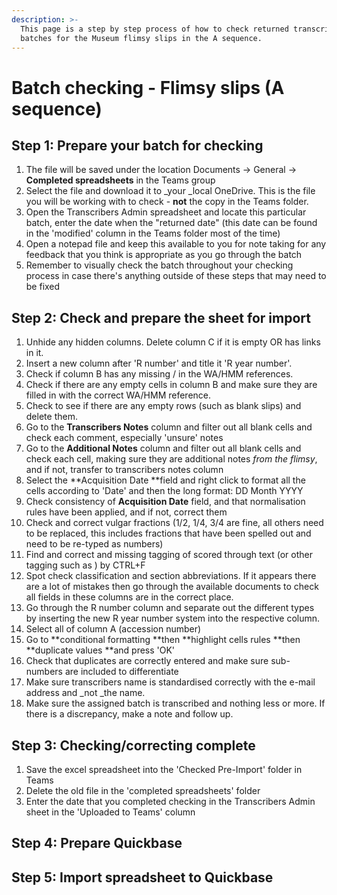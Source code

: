 ```yaml
---
description: >-
  This page is a step by step process of how to check returned transcription
  batches for the Museum flimsy slips in the A sequence.
---
```


# Batch checking - Flimsy slips (A sequence)

## Step 1: Prepare your batch for checking

1. The file will be saved under the location Documents -> General -> **Completed spreadsheets** in the Teams group
2. Select the file and download it to _your _local OneDrive. This is the file you will be working with to check - **not** the copy in the Teams folder.
3. Open the Transcribers Admin spreadsheet and locate this particular batch, enter the date when the "returned date" (this date can be found in the 'modified' column in the Teams folder most of the time)
4. Open a notepad file and keep this available to you for note taking for any feedback that you think is appropriate as you go through the batch
5. Remember to visually check the batch throughout your checking process in case there's anything outside of these steps that may need to be fixed

## Step 2: Check and prepare the sheet for import

1. Unhide any hidden columns. Delete column C if it is empty OR has links in it.
2. Insert a new column after 'R number' and title it 'R year number'.
3. Check if column B has any missing /  in the WA/HMM references.
4. Check if there are any empty cells in column B and make sure they are filled in with the correct WA/HMM reference.
5. Check to see if there are any empty rows (such as blank slips) and delete them.
6. Go to the **Transcribers Notes** column and filter out all blank cells and check each comment, especially 'unsure' notes
7. Go to the **Additional Notes** column and filter out all blank cells and check each cell, making sure they are additional notes _from the flimsy_, and if not, transfer to transcribers notes column
8. Select the **Acquisition Date **field and right click to format all the cells according to 'Date' and then the long format: DD Month YYYY
9. Check consistency of **Acquisition Date** field, and that normalisation rules have been applied, and if not, correct them
10. Check and correct vulgar fractions (1/2, 1/4, 3/4 are fine, all others need to be replaced, this includes fractions that have been spelled out and need to be re-typed as numbers)
11. Find and correct and missing tagging of scored through text (or other tagging such as ) by CTRL+F
12. Spot check classification and section abbreviations. If it appears there are a lot of mistakes then go through the available documents to check all fields in these columns are in the correct place.
13. Go through the R number column and separate out the different types by inserting the new R year number system into the respective column.
14. Select all of column A (accession number)
15. Go to **conditional formatting **then **highlight cells rules **then **duplicate values **and press 'OK'&#x20;
16. Check that duplicates are correctly entered and make sure sub-numbers are included to differentiate
17. Make sure transcribers name is standardised correctly with the e-mail address and _not _the name.
18. Make sure the assigned batch is transcribed and nothing less or more. If there is a discrepancy, make a note and follow up.

## Step 3: Checking/correcting complete

1. Save the excel spreadsheet into the 'Checked Pre-Import' folder in Teams
2. Delete the old file in the 'completed spreadsheets' folder
3. Enter the date that you completed checking in the Transcribers Admin sheet in the 'Uploaded to Teams' column

## Step 4: Prepare Quickbase

## Step 5: Import spreadsheet to Quickbase
